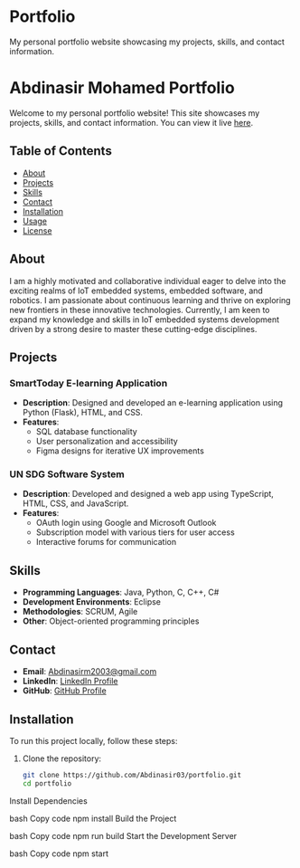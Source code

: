 # Portfolio
My personal portfolio website showcasing my projects, skills, and contact information.

# Abdinasir Mohamed Portfolio

Welcome to my personal portfolio website! This site showcases my projects, skills, and contact information. You can view it live [here](https://<your-username>.github.io/portfolio).

## Table of Contents

- [About](#about)
- [Projects](#projects)
- [Skills](#skills)
- [Contact](#contact)
- [Installation](#installation)
- [Usage](#usage)
- [License](#license)

## About

I am a highly motivated and collaborative individual eager to delve into the exciting realms of IoT embedded systems, embedded software, and robotics. I am passionate about continuous learning and thrive on exploring new frontiers in these innovative technologies. Currently, I am keen to expand my knowledge and skills in IoT embedded systems development driven by a strong desire to master these cutting-edge disciplines.

## Projects

### SmartToday E-learning Application

- **Description**: Designed and developed an e-learning application using Python (Flask), HTML, and CSS.
- **Features**:
  - SQL database functionality
  - User personalization and accessibility
  - Figma designs for iterative UX improvements

### UN SDG Software System

- **Description**: Developed and designed a web app using TypeScript, HTML, CSS, and JavaScript.
- **Features**:
  - OAuth login using Google and Microsoft Outlook
  - Subscription model with various tiers for user access
  - Interactive forums for communication

## Skills

- **Programming Languages**: Java, Python, C, C++, C#
- **Development Environments**: Eclipse
- **Methodologies**: SCRUM, Agile
- **Other**: Object-oriented programming principles

## Contact

- **Email**: [Abdinasirm2003@gmail.com](mailto:Abdinasirm2003@gmail.com)
- **LinkedIn**: [LinkedIn Profile](https://www.linkedin.com/in/abdinasir-mohamed-357537254/)
- **GitHub**: [GitHub Profile](https://github.com/Abdinasir03)

## Installation

To run this project locally, follow these steps:

1. Clone the repository:
   ```bash
   git clone https://github.com/Abdinasir03/portfolio.git
   cd portfolio

Install Dependencies

bash
Copy code
npm install
Build the Project

bash
Copy code
npm run build
Start the Development Server

bash
Copy code
npm start

